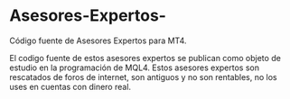 # Asesores-Expertos-
Código fuente de Asesores Expertos para MT4. 

El codigo fuente de estos asesores expertos se publican como objeto de estudio en la programación de MQL4.
Estos asesores expertos son rescatados de foros de internet, son antiguos y no son rentables, no los uses en cuentas con dinero real.
